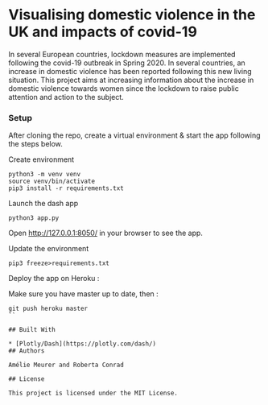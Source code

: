 # Visualising domestic violence in the UK and impacts of covid-19

In several European countries, lockdown measures are implemented following the covid-19 outbreak in Spring 2020. In several countries, an increase in domestic violence has been reported following this new living situation. This project aims at increasing information about the increase in domestic violence towards women since the lockdown to raise public attention and action to the subject.

### Setup

After cloning the repo, create a virtual environment & start the app following the steps below.

Create environment
```
python3 -m venv venv
source venv/bin/activate
pip3 install -r requirements.txt
```

Launch the dash app 
```
python3 app.py
```
Open http://127.0.0.1:8050/ in your browser to see the app.

Update the environment 
```
pip3 freeze>requirements.txt
```

Deploy the app on Heroku :

Make sure you have master up to date, then :

```
git push heroku master
``

## Built With

* [Plotly/Dash](https://plotly.com/dash/) 
## Authors

Amélie Meurer and Roberta Conrad

## License

This project is licensed under the MIT License.
